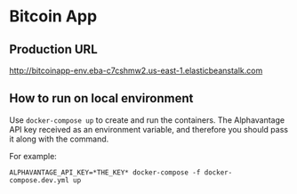 # Bitcoin App

## Production URL
http://bitcoinapp-env.eba-c7cshmw2.us-east-1.elasticbeanstalk.com

## How to run on local environment
Use `docker-compose up` to create and run the containers. The Alphavantage API key received as an environment variable, and therefore you should pass it along with the command.

For example:

`ALPHAVANTAGE_API_KEY=*THE_KEY* docker-compose -f docker-compose.dev.yml up`
